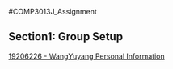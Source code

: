 #COMP3013J_Assignment

## Section1: Group Setup

[19206226 - WangYuyang Personal Information](19206226.md)